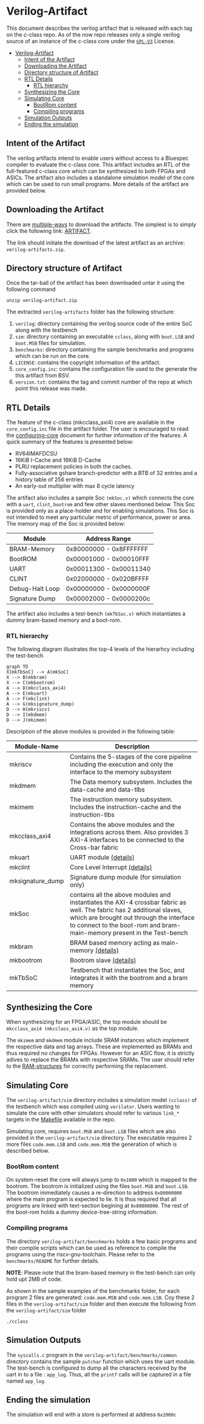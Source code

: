 # Verilog-Artifact

This document describes the verilog artifact that is released with each tag on the c-class repo. As of the now repo releases only a single verilog source of an instance of the c-class core under the [`GPL-V3`](https://www.gnu.org/licenses/gpl-3.0.en.html) License. 

- [Verilog-Artifact](#verilog-artifact)
  * [Intent of the Artifact](#intent-of-the-artifact)
  * [Downloading the Artifact](#downloading-the-artifact)
  * [Directory structure of Artifact](#directory-structure-of-artifact)
  * [RTL Details](#rtl-details)
    + [RTL hierarchy](#rtl-hierarchy)
  * [Synthesizing the Core](#synthesizing-the-core)
  * [Simulating Core](#simulating-core)
    + [BootRom content](#bootrom-content)
    + [Compiling programs](#compiling-programs)
  * [Simulation Outputs](#simulation-outputs)
  * [Ending the simulation](#ending-the-simulation)

## Intent of the Artifact

The verilog artifacts intend to enable users without access to a Bluespec compiler to evaluate the c-class core. This artifact includes an RTL of the full-featured c-class core which can be synthesized to both FPGAs and ASICs. The artifact also includes a standalone simulation model of the core which can be used to run small programs. More details of the artifact are provided below.

## Downloading the Artifact

There are [multiple-ways](https://docs.gitlab.com/ee/user/project/pipelines/job_artifacts.html#downloading-artifacts) to download the artifacts. The simplest is to simply click the following link: [ARTIFACT](https://gitlab.com/shaktiproject/cores/c-class/-/jobs/artifacts/master/download?job=release). 

The link should initiate the download of the latest artifact as an archive: `verilog-artifacts.zip`.


## Directory structure of Artifact
Once the tar-ball of the artifact has been downloaded untar it using the following command
```
unzip verilog-artifact.zip
```

The extracted `verilog-artifacts` folder has the following structure:

1. `verilog`: directory containing the verilog source code of the entire SoC along with the testbench
2. `sim`: directory containing an executable `cclass`, along with `boot.LSB` and `boot.MSB` files for simulation.
3. `benchmarks`: directory containing the sample benchmarks and programs which can be run on the core. 
4. `LICENSE`: contains the copyright information of the artifact.
5. `core_config.inc`: contains the configuration file used to the generate the this artifact from BSV.
6. `version.txt`: contains the tag and commit number of the repo at which point this release was made.

## RTL Details
The feature of the c-class (mkcclass_axi4) core are available in the `core_config.inc` file in the artifact folder. The user is encouraged to read the [configuring-core](https://gitlab.com/shaktiproject/cores/c-class/blob/master/docs/configuring_core.md) document for further information of the features. A quick summary of the features is presented below:

* RV64IMAFDCSU
* 16KiB I-Cache and 16KiB D-Cache
* PLRU replacement policies in both the caches.
* Fully-associative gshare branch-predictor with a BTB of 32 entries and a history table of 256 entries
* An early-out multiplier with max 8 cycle latency

The artifact also includes a sample Soc `(mkSoc.v)` which connects the core with a `uart`, `clint`, `bootrom` and few other slaves mentioned below. This Soc is provided only as a place-holder and for enabling simulations. This Soc is not intended to meet any particular metric of performance, power or area. The memory map of the Soc is provided below:

| Module | Address Range |
|--------|---------------|
|BRAM-Memory | 0x80000000 - 0x8FFFFFFF |
|BootROM     | 0x00001000 - 0x00010FFF |
|UART        | 0x00011300 - 0x00011340 |
|CLINT       | 0x02000000 - 0x020BFFFF |
|Debug-Halt Loop | 0x00000000 - 0x0000000F|
|Signature Dump  | 0x00002000 - 0x0000200c|


The artifact also includes a test-bench `(mkTbSoc.v)` which instantiates a dummy bram-based memory and a boot-rom.


### RTL hierarchy
The following diagram illustrates the top-4 levels of the hierarhcy including the test-bench

``` mermaid
graph TD
X[mkTbSoC] --> A(mkSoC)
X --> B(mkbram)
X --> C(mkbootrom)
A --> D(mkcclass_axi4)
A --> E(mkuart)
A --> F(mkclint)
A --> G(mksignature_dump)
D --> H(mkriscv)
D --> I(mkdmem)
D --> J(mkimem)
```

Description of the above modules is provided in the following table:

| Module-Name | Description |
|------------------|-------------|
|mkriscv           | Contains the 5-stages of the core pipeline including the execution and only the interface to the memory subsystem |
|mkdmem            | The Data memory subsystem. Includes the data-cache and data-tlbs|
|mkimem            | The instruction memory subsystem. Includes the instruction-cache and the instruction-tlbs|
|mkcclass_axi4     | Contains the above modules and the integrations across them. Also provides 3 AXI-4 interfaces to be connected to the Cross-bar fabric|
|mkuart             | UART module [(details)](https://gitlab.com/shaktiproject/uncore/devices/tree/master/uart) |
|mkclint            | Core Level Interrupt [(details)](https://gitlab.com/shaktiproject/uncore/devices/tree/master/clint)|
|mksignature_dump   | Signature dump module (for simulation only)  |
|mkSoc              | contains all the above modules and instantiates the AXI-4 crossbar fabric as well. The fabric has 2 additional slaves, which are brought out through the interface to connect to the boot-rom and bram-main-memory present in the Test-bench|
|mkbram             | BRAM based memory acting as main-memory [(details)](https://gitlab.com/shaktiproject/uncore/devices/tree/master/bram)|
|mkbootrom          | Bootrom slave [(details)](https://gitlab.com/shaktiproject/uncore/devices/tree/master/bootrom)                           |
|mkTbSoC            | Testbench that instantiates the Soc, and integrates it with the bootrom and a bram memory|


## Synthesizing the Core

When synthesizing for an FPGA/ASIC, the top module should be `mkcclass_axi4 (mkcclass_axi4.v)` as the top module. 

The `mkimem` and `mkdmem` module include SRAM instances which implement the respective data and tag arrays. These are implemented as BRAMs and thus required no changes for FPGAs. However for an ASIC flow, it is strictly adives to replace the BRAMs with respective SRAMs. The user should refer to the [RAM-structures](RAM_structures.md) for correctly performing the replacement.

## Simulating Core

The `verilog-artifact/sim` directory includes a simulation model `(cclass)` of the testbench which was compiled using `verilator`. Users wanting to simulate the core with other simulators should refer to various `link_*` targets in the [Makefile](../../base-sim/Makefile) available in the repo.

Simulating core, requires `boot.MSB` and `boot.LSB` files which are also provided in the `verilog-artifact/sim` directory. The executable requires 2 more files `code.mem.LSB` and `code.mem.MSB` the generation of which is described below.

### BootRom content

On system-reset the core will always jump to `0x1000` which is mapped to the bootrom. The bootrom is initialized using the files `boot.MSB` and `boot.LSB`. The bootrom immediately causes a re-direction to address `0x80000000` where the main program is expected to lie. It is thus required that all programs are linked with text-section begining at `0x80000000`. The rest of the boot-rom holds a dummy device-tree-string information.

### Compiling programs
The directory `verilog-artifact/benchmarks` holds a few basic programs and their compile scripts which can be used as reference to compile the programs using the riscv-gnu-toolchain. Please refer to the `benchmarks/README` for further details. 

**NOTE**: Please note that the bram-based memory in the test-bench can only hold upt 2MB of code.

As shown in the sample examples of the benchmarks folder, for each program 2 files are generated: `code.mem.MSB` and `code.mem.LSB`. Coy these 2 files in the `verilog-artifact/sim` folder and then execute the following from the `verilog-artifact/sim` folder
```
./cclass 
```

## Simulation Outputs
The `syscalls.c` program in the `verilog-artifact/benchmarks/common` directory contains the sample `putchar` function which uses the uart module. The test-bench is configured to dump all the characters received by the uart in to a file : `app_log`. Thus, all the `printf` calls will be captured in a file named `app_log`. 


## Ending the simulation
The simulation will end with a store is performed at address `0x2000c`
